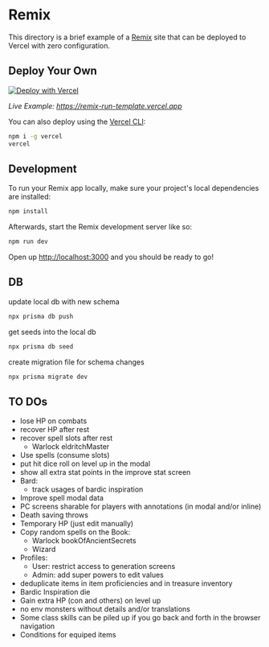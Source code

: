 # Remix

This directory is a brief example of a [Remix](https://remix.run/docs) site that can be deployed to Vercel with zero configuration.

## Deploy Your Own

[![Deploy with Vercel](https://vercel.com/button)](https://vercel.com/new/clone?repository-url=https://github.com/vercel/vercel/tree/main/examples/remix&template=remix)

_Live Example: https://remix-run-template.vercel.app_

You can also deploy using the [Vercel CLI](https://vercel.com/cli):

```sh
npm i -g vercel
vercel
```

## Development

To run your Remix app locally, make sure your project's local dependencies are installed:

```sh
npm install
```

Afterwards, start the Remix development server like so:

```sh
npm run dev
```

Open up [http://localhost:3000](http://localhost:3000) and you should be ready to go!

## DB

update local db with new schema

```sh
npx prisma db push
```

get seeds into the local db

```sh
npx prisma db seed
```

create migration file for schema changes

```sh
npx prisma migrate dev
```

## TO DOs

- lose HP on combats
- recover HP after rest
- recover spell slots after rest
  - Warlock eldritchMaster
- Use spells (consume slots)
- put hit dice roll on level up in the modal
- show all extra stat points in the improve stat screen
- Bard:
  - track usages of bardic inspiration
- Improve spell modal data
- PC screens sharable for players with annotations (in modal and/or inline)
- Death saving throws
- Temporary HP (just edit manually)
- Copy random spells on the Book:
  - Warlock bookOfAncientSecrets
  - Wizard
- Profiles:
  - User: restrict access to generation screens
  - Admin: add super powers to edit values
- deduplicate items in item proficiencies and in treasure inventory
- Bardic Inspiration die
- Gain extra HP (con and others) on level up
- no env monsters without details and/or translations
- Some class skills can be piled up if you go back and forth in the browser navigation
- Conditions for equiped items
